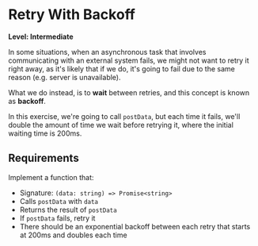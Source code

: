 # Retry With Backoff

**Level: Intermediate**

In some situations, when an asynchronous task that involves communicating with an external system fails, we might not want to retry it right away, as it's likely that if we do, it's going to fail due to the same reason (e.g. server is unavailable).

What we do instead, is to **wait** between retries, and this concept is known as **backoff**.

In this exercise, we're going to call `postData`, but each time it fails, we'll double the amount of time we wait before retrying it, where the initial waiting time is 200ms.

## Requirements

Implement a function that:

- Signature: `(data: string) => Promise<string>`
- Calls `postData` with `data`
- Returns the result of `postData`
- If `postData` fails, retry it
- There should be an exponential backoff between each retry that starts at 200ms and doubles each time
